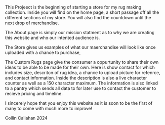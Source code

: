 This Projeect is the beginning of starting a store for my rug making collection. 
Inside you will find on the home page, a short passage off all the different sections of my store. You will also find the countdown until the next drop of merchandise.

The About page is simply our mission statment as to why we are creating this website and who our intented audience is.

The Store gives us examples of what our maerchandise will look like once uploaded with a chance to purchase,

The Custom Rugs page give the consumer a oppurtunity to share their own ideas to be able to be made for their own. Here is show contact for which includes size, descriton of rug idea, a chance to upload picture for refenrce, and contact information.
Inside the description is also a live character counter as well as a 150 character maximum. The information is also linked to a pantry which sends all data to for later use to contact the customer to recieve pricing and timeline.

I sincerely hope that you enjoy this website as it is soon to be the first of many to come with much more to improve!

Collin Callahan 2024

